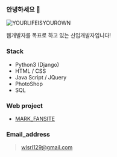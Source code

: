 ### 안녕하세요 👋

![YOURLIFEISYOUROWN](https://data.ac-illust.com/data/thumbnails/1a/1a44e6b8fcdbd4f74434cc23b9d7fdce_t.jpeg)

웹개발자를 목표로 하고 있는 신입개발자입니다!



### Stack

- Python3 (Django)
- HTML /  CSS
- Java Script / JQuery
- PhotoShop
- SQL


### Web project

* [MARK_FANSITE](http://nctmarklee.pythonanywhere.com/index/)


### Email_address

>wlsrl129@gmail.com
